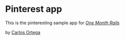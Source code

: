 # Pinterest app 

This is the pinteresting sample app for [*One Month Rails*](http://onemonthrails.com)

by [Carlos Ortega](http://carlosomx.com)